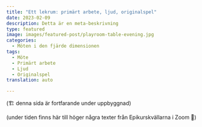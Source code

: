 ```yaml
---
title: "Ett lekrum: primärt arbete, ljud, originalspel"
date: 2023-02-09
description: Detta är en meta-beskrivning
type: featured
image: images/featured-post/playroom-table-evening.jpg
categories:
  - Möten i den fjärde dimensionen
tags:
  - Möte
  - Primärt arbete
  - Ljud
  - Originalspel
translation: auto

---
```




(🏗️ denna sida är fortfarande under uppbyggnad)


(under tiden finns här till höger några texter från Epikurskvällarna i Zoom 🌳)
